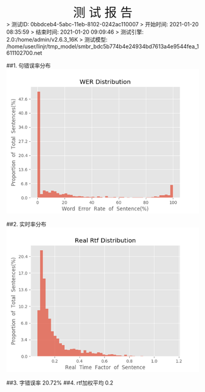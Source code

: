 <center><font size=6>测 试 报 告</font></center>
>	测试ID: 0bbdceb4-5abc-11eb-8102-0242ac110007
>	开始时间: 2021-01-20 08:35:59
>	结束时间: 2021-01-20 09:09:46
>	测试引擎: 2.0:/home/admin/v2.6.3_16K
>	测试模型: /home/user/linjr/tmp_model/smbr_bdc5b774b4e24934bd7613a4e9544fea_1611102700.net

##1. 句错误率分布
![wer_distribution](./Wer_Distribution.png)

##2. 实时率分布
![read_rtf_distribution](./Real_Rtf_Distribution.png)

##3. 字错误率
20.72%
##4. rtf加权平均
0.2


